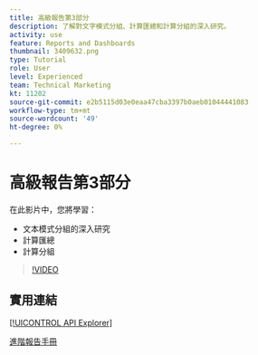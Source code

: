 ```yaml
---
title: 高級報告第3部分
description: 了解對文字模式分組、計算匯總和計算分組的深入研究。
activity: use
feature: Reports and Dashboards
thumbnail: 3409632.png
type: Tutorial
role: User
level: Experienced
team: Technical Marketing
kt: 11202
source-git-commit: e2b5115d03e0eaa47cba3397b0aeb01044441083
workflow-type: tm+mt
source-wordcount: '49'
ht-degree: 0%

---
```


# 高級報告第3部分

在此影片中，您將學習：

* 文本模式分組的深入研究
* 計算匯總
* 計算分組

>[!VIDEO](https://video.tv.adobe.com/v/3409635/?quality=12)

## 實用連結

[[!UICONTROL API Explorer]](https://developer.adobe.com/workfront/api-explorer/)

[進階報告手冊](/help/assets/advanced-reporting-manual.pdf)
